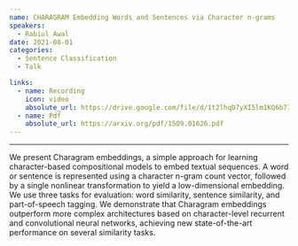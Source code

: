 ```yaml
---
name: CHARAGRAM Embedding Words and Sentences via Character n-grams
speakers:
  - Rabiul Awal
date: 2021-08-01
categories:
  - Sentence Classification
  - Talk

links:
  - name: Recording
    icon: video
    absolute_url: https://drive.google.com/file/d/1t2lhqD7yXI5lm1KQ6b7111zeUt4lqaXP/view?usp=sharing
  - name: Pdf
    absolute_url: https://arxiv.org/pdf/1509.01626.pdf 
---
```

---

We present Charagram embeddings, a simple approach for learning character-based compositional models to embed textual sequences. A word or sentence is represented using a character n-gram count vector, followed by a single nonlinear transformation to yield a low-dimensional embedding. We use three tasks for evaluation: word similarity, sentence similarity, and part-of-speech tagging. We demonstrate that Charagram embeddings outperform more complex architectures based on character-level recurrent and convolutional neural networks, achieving new state-of-the-art performance on several similarity tasks.
